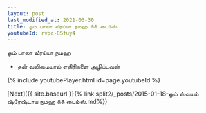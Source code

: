 ```yaml
---
layout: post
last_modified_at: 2021-03-30
title: ஓம் பாலா வீரய்யா நமஹ ௧௧ டைம்ஸ்
youtubeId: rvpc-8Sfuy4
---
```

 
 
 ஓம் பாலா வீரய்யா நமஹ  
 
 -  தன் வலிமையால் எதிரிகளை அழிப்பவன் 
 
  
 
  
 
 
 
 
 
 


{% include youtubePlayer.html id=page.youtubeId %}
 
[Next]({{ site.baseurl }}{% link  split2/_posts/2015-01-18-ஓம் ஸ்வயம் ஷ்ரேஷ்டாய நமஹ ௧௧ டைம்ஸ்.md%})
 
